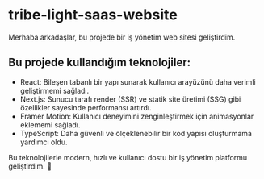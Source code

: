 # tribe-light-saas-website

Merhaba arkadaşlar, bu projede bir iş yönetim web sitesi geliştirdim.

## Bu projede kullandığım teknolojiler:

- React: Bileşen tabanlı bir yapı sunarak kullanıcı arayüzünü daha verimli geliştirmemi sağladı.
- Next.js: Sunucu tarafı render (SSR) ve statik site üretimi (SSG) gibi özellikler sayesinde performansı artırdı.
- Framer Motion: Kullanıcı deneyimini zenginleştirmek için animasyonlar eklememi sağladı.
- TypeScript: Daha güvenli ve ölçeklenebilir bir kod yapısı oluşturmama yardımcı oldu.

Bu teknolojilerle modern, hızlı ve kullanıcı dostu bir iş yönetim platformu geliştirdim. 🚀
